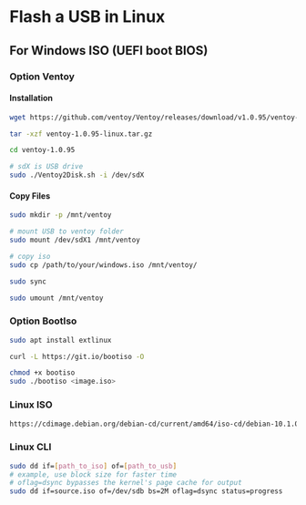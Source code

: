 # Flash a USB in Linux

## For Windows ISO (UEFI boot BIOS)

### Option Ventoy

#### Installation

```sh
wget https://github.com/ventoy/Ventoy/releases/download/v1.0.95/ventoy-1.0.95-linux.tar.gz

tar -xzf ventoy-1.0.95-linux.tar.gz

cd ventoy-1.0.95

# sdX is USB drive
sudo ./Ventoy2Disk.sh -i /dev/sdX
```

#### Copy Files

```sh
sudo mkdir -p /mnt/ventoy

# mount USB to ventoy folder
sudo mount /dev/sdX1 /mnt/ventoy

# copy iso
sudo cp /path/to/your/windows.iso /mnt/ventoy/

sudo sync

sudo umount /mnt/ventoy
```

### Option BootIso

```sh
sudo apt install extlinux

curl -L https://git.io/bootiso -O

chmod +x bootiso
sudo ./bootiso <image.iso>
```

### Linux ISO

```html
https://cdimage.debian.org/debian-cd/current/amd64/iso-cd/debian-10.1.0-amd64-netinst.iso
```

### Linux CLI

```sh
sudo dd if=[path_to_iso] of=[path_to_usb]
# example, use block size for faster time
# oflag=dsync bypasses the kernel's page cache for output
sudo dd if=source.iso of=/dev/sdb bs=2M oflag=dsync status=progress 
```
